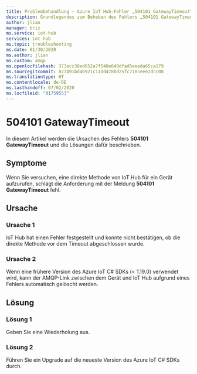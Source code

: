 ```yaml
---
title: Problembehandlung – Azure IoT Hub-Fehler „504101 GatewayTimeout“
description: Grundlegendes zum Beheben des Fehlers „504101 GatewayTimeout“
author: jlian
manager: briz
ms.service: iot-hub
services: iot-hub
ms.topic: troubleshooting
ms.date: 01/30/2020
ms.author: jlian
ms.custom: amqp
ms.openlocfilehash: 373acc30ed652a7f540e840dfad5eeeda65ca179
ms.sourcegitcommit: 877491bd46921c11dd478bd25fc718ceee2dcc08
ms.translationtype: HT
ms.contentlocale: de-DE
ms.lasthandoff: 07/02/2020
ms.locfileid: "81759553"
---
```

# <a name="504101-gatewaytimeout"></a>504101 GatewayTimeout

In diesem Artikel werden die Ursachen des Fehlers **504101 GatewayTimeout** und die Lösungen dafür beschrieben.

## <a name="symptoms"></a>Symptome

Wenn Sie versuchen, eine direkte Methode von IoT Hub für ein Gerät aufzurufen, schlägt die Anforderung mit der Meldung **504101 GatewayTimeout** fehl.

## <a name="cause"></a>Ursache

### <a name="cause-1"></a>Ursache 1

IoT Hub hat einen Fehler festgestellt und konnte nicht bestätigen, ob die direkte Methode vor dem Timeout abgeschlossen wurde.

### <a name="cause-2"></a>Ursache 2

Wenn eine frühere Version des Azure IoT C# SDKs (< 1.19.0) verwendet wird, kann der AMQP-Link zwischen dem Gerät und IoT Hub aufgrund eines Fehlers automatisch gelöscht werden.

## <a name="solution"></a>Lösung

### <a name="solution-1"></a>Lösung 1

Geben Sie eine Wiederholung aus.

### <a name="solution-2"></a>Lösung 2

Führen Sie ein Upgrade auf die neueste Version des Azure IoT C# SDKs durch.